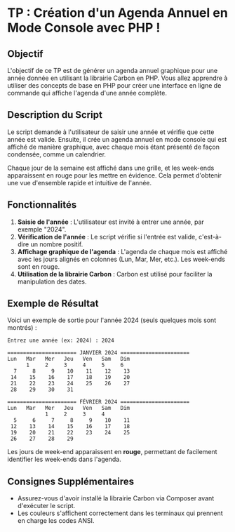 # **TP : Création d'un Agenda Annuel en Mode Console avec PHP !**

## **Objectif**

L'objectif de ce TP est de générer un agenda annuel graphique pour une année donnée en utilisant la librairie Carbon en PHP. Vous allez apprendre à utiliser des concepts de base en PHP pour créer une interface en ligne de commande qui affiche l'agenda d'une année complète.

## **Description du Script**

Le script demande à l'utilisateur de saisir une année et vérifie que cette année est valide. Ensuite, il crée un agenda annuel en mode console qui est affiché de manière graphique, avec chaque mois étant présenté de façon condensée, comme un calendrier.

Chaque jour de la semaine est affiché dans une grille, et les week-ends apparaissent en rouge pour les mettre en évidence. Cela permet d'obtenir une vue d'ensemble rapide et intuitive de l'année.

## **Fonctionnalités**

1. **Saisie de l'année** : L'utilisateur est invité à entrer une année, par exemple "2024".
2. **Vérification de l'année** : Le script vérifie si l'entrée est valide, c'est-à-dire un nombre positif.
3. **Affichage graphique de l'agenda** : L'agenda de chaque mois est affiché avec les jours alignés en colonnes (Lun, Mar, Mer, etc.). Les week-ends sont en rouge.
4. **Utilisation de la librairie Carbon** : Carbon est utilisé pour faciliter la manipulation des dates.


## **Exemple de Résultat**

Voici un exemple de sortie pour l'année 2024 (seuls quelques mois sont montrés) :

```
Entrez une année (ex: 2024) : 2024

====================== JANVIER 2024 ======================
Lun   Mar   Mer   Jeu   Ven   Sam   Dim
      1     2     3     4     5     6  
  7     8     9    10    11    12    13  
 14    15    16    17    18    19    20  
 21    22    23    24    25    26    27  
 28    29    30    31

====================== FÉVRIER 2024 ======================
Lun   Mar   Mer   Jeu   Ven   Sam   Dim
            1     2     3     4  
  5     6     7     8     9    10    11  
 12    13    14    15    16    17    18  
 19    20    21    22    23    24    25  
 26    27    28    29
```

Les jours de week-end apparaissent en **rouge**, permettant de facilement identifier les week-ends dans l'agenda.

## **Consignes Supplémentaires**

- Assurez-vous d'avoir installé la librairie Carbon via Composer avant d'exécuter le script.
- Les couleurs s'affichent correctement dans les terminaux qui prennent en charge les codes ANSI.